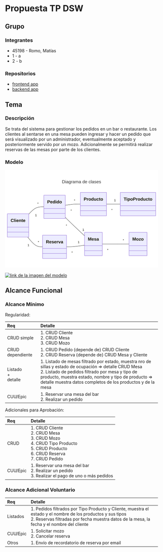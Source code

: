 # Propuesta TP DSW

## Grupo
### Integrantes
* 45198 - Romo, Matías
* 1 - a
* 2 - b

### Repositorios
* [frontend app](https://github.com/matiusuario/utnfrrodsw-frontend)
* [backend app](https://github.com/matiusuario/utnfrrodsw-backend)

## Tema
### Descripción
Se trata del sistema para gestionar los pedidos en un bar o restaurante. Los clientes al sentarse en una mesa pueden ingresar y hacer un pedido que será visualizado por un administrador, eventualmente aceptado y posteriormente servido por un mozo. Adicionalmente se permitirá realizar reservas de las mesas por parte de los clientes.

### Modelo

[![imagen del modelo](mermaid-diagram-2025-04-15-203712.png)](https://mermaid.live/edit#pako:eNp9UkFugzAQ_Iq1xwoiHCAQX9NjI1VRT5UvFt4kSGBHxlRtIv5egyFFEY1P652Z9Yy1Nyi0RGAQhiFXtrQVMvJaipMRtSASSVGJBhuuBry_NCPKlSwNFrbUirwduCLuDDjZVSUqi-Tmm90ce0dZSr0IHbBB8yWWZUbLtrDLwj02y6qP8qKfK_V1Dvhiss-BciBh6IoXV3jnTyljAs-Z4nho4PTk3qwnDLZnaF_0hjw6ftQDPqUZOVO2hzfmuf-b9ucFAjiZUgI7iqrBAGo0tejvMPwMB3vGGjkwV0o8irayHLjqnO4i1KfWNTBrWqc0uj2d73PaixQWx225dw0qiWanW2WBZckwA9gNvoHR9Xa1TlK6jZOcJkkaB_DjuildUZpkURTTLM7XeRfAdXg0WmWpa21puqFxnkbZJgCX02qz9zs9rHb3C2pu3Zs)

[![link de la imagen del modelo](https://mermaid.ink/img/pako:eNp9UkFugzAQ_Iq1xwoiHCAQX9NjI1VRT5UvFt4kSGBHxlRtIv5egyFFEY1P652Z9Yy1Nyi0RGAQhiFXtrQVMvJaipMRtSASSVGJBhuuBry_NCPKlSwNFrbUirwduCLuDDjZVSUqi-Tmm90ce0dZSr0IHbBB8yWWZUbLtrDLwj02y6qP8qKfK_V1Dvhiss-BciBh6IoXV3jnTyljAs-Z4nho4PTk3qwnDLZnaF_0hjw6ftQDPqUZOVO2hzfmuf-b9ucFAjiZUgI7iqrBAGo0tejvMPwMB3vGGjkwV0o8irayHLjqnO4i1KfWNTBrWqc0uj2d73PaixQWx225dw0qiWanW2WBZckwA9gNvoHR9Xa1TlK6jZOcJkkaB_DjuildUZpkURTTLM7XeRfAdXg0WmWpa21puqFxnkbZJgCX02qz9zs9rHb3C2pu3Zs?type=png)](https://mermaid.live/edit#pako:eNp9UkFugzAQ_Iq1xwoiHCAQX9NjI1VRT5UvFt4kSGBHxlRtIv5egyFFEY1P652Z9Yy1Nyi0RGAQhiFXtrQVMvJaipMRtSASSVGJBhuuBry_NCPKlSwNFrbUirwduCLuDDjZVSUqi-Tmm90ce0dZSr0IHbBB8yWWZUbLtrDLwj02y6qP8qKfK_V1Dvhiss-BciBh6IoXV3jnTyljAs-Z4nho4PTk3qwnDLZnaF_0hjw6ftQDPqUZOVO2hzfmuf-b9ucFAjiZUgI7iqrBAGo0tejvMPwMB3vGGjkwV0o8irayHLjqnO4i1KfWNTBrWqc0uj2d73PaixQWx225dw0qiWanW2WBZckwA9gNvoHR9Xa1TlK6jZOcJkkaB_DjuildUZpkURTTLM7XeRfAdXg0WmWpa21puqFxnkbZJgCX02qz9zs9rHb3C2pu3Zs)

## Alcance Funcional

### Alcance Mínimo

Regularidad:

|Req|Detalle|
|:-|:-|
|CRUD simple|1. CRUD Cliente<br>2. CRUD Mesa<br>3. CRUD Mozo|
|CRUD dependiente|1. CRUD Pedido {depende de} CRUD Cliente<br>2. CRUD Reserva {depende de} CRUD Mesa y Cliente|
|Listado<br>+<br>detalle| 1. Listado de mesas filtrado por estado, muestra nro de sillas y estado de ocupación => detalle CRUD Mesa<br> 2. Listado de pedidos filtrado por mesa y tipo de producto, muestra estado, nombre y tipo de producto => detalle muestra datos completos de los productos y de la mesa|
|CUU/Epic|1. Reservar una mesa del bar<br>2. Realizar un pedido|


Adicionales para Aprobación:

|Req|Detalle|
|:-|:-|
|CRUD |1. CRUD Cliente<br>2. CRUD Mesa<br>3. CRUD Mozo<br>4. CRUD Tipo Producto<br>5. CRUD Producto<br>6. CRUD Reserva<br>7. CRUD Pedido|
|CUU/Epic|1. Reservar una mesa del bar<br>2. Realizar un pedido<br>3. Realizar el pago de uno o más pedidos|


### Alcance Adicional Voluntario

|Req|Detalle|
|:-|:-|
|Listados |1. Pedidos filtrados por Tipo Producto y Cliente, muestra el estado y el nombre de los productos y sus tipos<br>2. Reservas filtradas por fecha muestra datos de la mesa, la fecha y el nombre del cliente|
|CUU/Epic|1. Solicitar mozo<br>2. Cancelar reserva|
|Otros|1. Envío de recordatorio de reserva por email|

